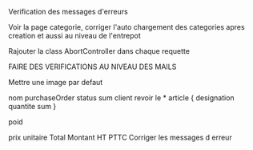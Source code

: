 Verification des messages d'erreurs

Voir la page categorie, corriger l'auto chargement des categories apres creation et aussi au niveau de l'entrepot

Rajouter la class AbortController dans chaque requette

FAIRE DES VERIFICATIONS AU NIVEAU DES MAILS

Mettre une image par defaut

nom purchaseOrder status sum client
revoir le \*
article {
designation
quantite
sum
}

poid

prix unitaire
Total
Montant HT
PTTC
Corriger les messages d erreur
